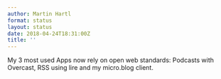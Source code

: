 ```yaml
---
author: Martin Hartl
format: status
layout: status
date: 2018-04-24T18:31:00Z
title: ''
---
```

My 3 most used Apps now rely on open web standards: Podcasts with Overcast, RSS using lire and my micro.blog client.